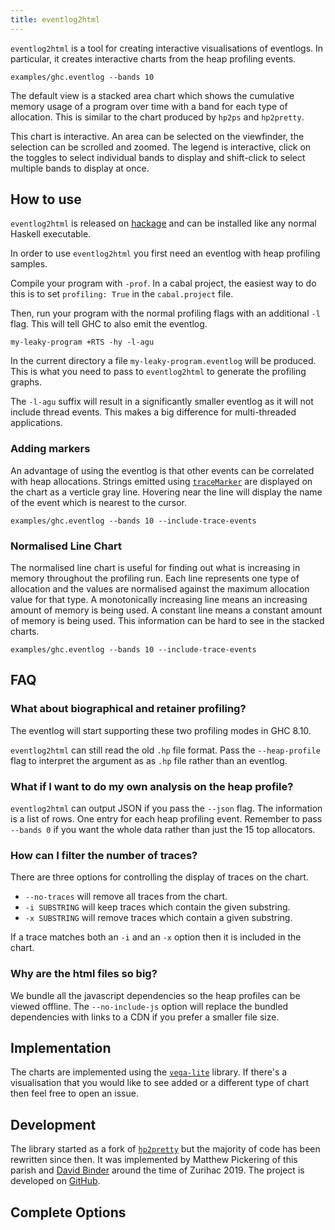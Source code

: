 ```yaml
---
title: eventlog2html
---
```


`eventlog2html` is a tool for creating interactive visualisations of eventlogs. In particular, it creates
interactive charts from the heap profiling events.

```{.eventlog traces=False }
examples/ghc.eventlog --bands 10
```

The default view is a stacked area chart which shows the cumulative memory
usage of a program over time with a band for each type of allocation.
This is similar to the chart produced by `hp2ps` and `hp2pretty`.

This chart is interactive. An area can be selected on the viewfinder, the
selection can be scrolled and zoomed. The legend is interactive, click on the
toggles to select individual bands to display and shift-click to select multiple
bands to display at once.

## How to use

`eventlog2html` is released on [hackage](https://hackage.haskell.org/package/eventlog2html) and can be installed like any normal Haskell executable.

In order to use `eventlog2html` you first need an eventlog with heap profiling
samples.

Compile your program with `-prof`. In a cabal project, the easiest way to
do this is to set `profiling: True` in the `cabal.project` file.

Then, run your program with the normal profiling flags with an additional `-l`
flag. This will tell GHC to also emit the eventlog.

```
my-leaky-program +RTS -hy -l-agu
```

In the current directory a file `my-leaky-program.eventlog` will be produced.
This is what you need to pass to `eventlog2html` to generate the profiling
graphs.


<div class="alert alert-info" role="alert">

The `-l-agu` suffix will result in a significantly smaller eventlog
as it will not include thread events. This makes a big difference for
multi-threaded applications.

</div>

### Adding markers

An advantage of using the eventlog is that other events can be correlated with
heap allocations. Strings emitted using [`traceMarker`](https://hackage.haskell.org/package/base-4.14.1.0/docs/Debug-Trace.html#v:traceMarker) are displayed on the
chart as a verticle gray line. Hovering near the line will display the name of
the event which is nearest to the cursor.

```{.eventlog traces=True }
examples/ghc.eventlog --bands 10 --include-trace-events
```

### Normalised Line Chart

The normalised line chart is useful for finding out what is increasing in
memory throughout the profiling run. Each line represents one type of allocation
and the values are normalised against the maximum allocation value for that
type. A monotonically increasing line means an increasing amount of memory is
being used. A constant line means a constant amount of memory is being used.
This information can be hard to see in the stacked charts.

```{.eventlog type=line}
examples/ghc.eventlog --bands 10 --include-trace-events
```

## FAQ

### What about biographical and retainer profiling?

The eventlog will start supporting these two profiling modes in GHC 8.10.

`eventlog2html` can still read the old `.hp` file format. Pass the
`--heap-profile` flag to interpret the argument as as `.hp` file rather than
an eventlog.

### What if I want to do my own analysis on the heap profile?

`eventlog2html` can output JSON if you pass the `--json` flag. The information
is a list of rows. One entry for each heap profiling event. Remember to pass
`--bands 0` if you want the whole data rather than just the 15 top allocators.

### How can I filter the number of traces?

There are three options for controlling the display of traces on the chart.

* `--no-traces` will remove all traces from the chart.
* `-i SUBSTRING` will keep traces which contain the given substring.
* `-x SUBSTRING` will remove traces which contain a given substring.

If a trace matches both an `-i` and an `-x` option then it is included in the
chart.

### Why are the html files so big?

We bundle all the javascript dependencies so the heap profiles can be
viewed offline. The `--no-include-js` option will replace the bundled dependencies with links to a CDN if you prefer a smaller file size.

## Implementation

The charts are implemented using the [`vega-lite`](https://vega.github.io/vega-lite/) library. If there's a visualisation that you would like to see added or a
different type of chart then feel free to open an issue.

## Development

The library started as a fork of [`hp2pretty`](https://hackage.haskell.org/package/hp2pretty) but the majority of code has been rewritten since then. It was
implemented by Matthew Pickering of this parish and [David Binder](https://github.com/BinderDavid) around the time of Zurihac 2019.
The project is developed on [GitHub](https://github.com/mpickering/eventlog2html).

## Complete Options

```{.help}
```




